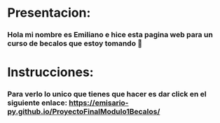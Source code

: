 # Presentacion:
### Hola mi nombre es Emiliano e hice esta pagina web para un curso de becalos que estoy tomando 🙂
# Instrucciones:
### Para verlo lo unico que tienes que hacer es dar click en el siguiente enlace: https://emisario-py.github.io/ProyectoFinalModulo1Becalos/ 
